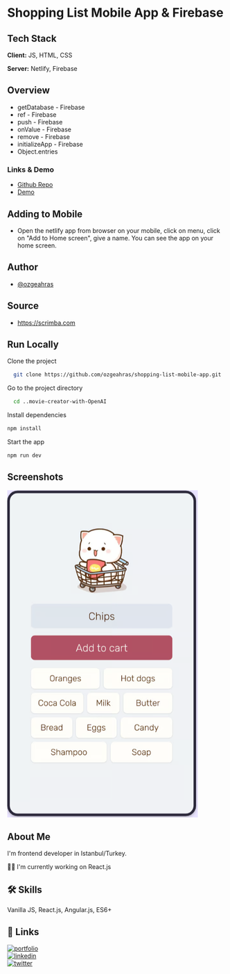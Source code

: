 # Shopping List Mobile App & Firebase

## Tech Stack

**Client:** JS, HTML, CSS

**Server:** Netlify, Firebase

## Overview

- getDatabase - Firebase
- ref - Firebase
- push - Firebase
- onValue - Firebase
- remove - Firebase
- initializeApp - Firebase
- Object.entries

### Links & Demo

- [Github Repo](https://github.com/ozgeahras/shopping-list-mobile-app)
- [Demo](https://add-to-chart.netlify.app/)

## Adding to Mobile

- Open the netlify app from browser on your mobile, click on menu, click on "Add to Home screen", give a name. You can see the app on your home screen.

## Author

- [@ozgeahras](https://github.com/ozgeahras)

## Source

- https://scrimba.com

## Run Locally

Clone the project

```bash
  git clone https://github.com/ozgeahras/shopping-list-mobile-app.git
```

Go to the project directory

```bash
  cd ..movie-creator-with-OpenAI
```

Install dependencies

```bash
npm install
```

Start the app

```bash
npm run dev
```

## Screenshots

![App Screenshot](https://github.com/ozgeahras/shopping-list-mobile-app/blob/master/public/screenshot.png)

## About Me

I'm frontend developer in Istanbul/Turkey.

👩‍💻 I'm currently working on React.js

## 🛠 Skills

Vanilla JS, React.js, Angular.js, ES6+

## 🔗 Links

[![portfolio](https://img.shields.io/badge/my_portfolio-1DA1F2?style=for-the-badge&logo=ko-fi&logoColor=white)](https://ozgeahras.com/)  
[![linkedin](https://img.shields.io/badge/linkedin-0A66C2?style=for-the-badge&logo=linkedin&logoColor=white)](https://www.linkedin.com/in/ozgeahras/)  
[![twitter](https://img.shields.io/badge/github-000?style=for-the-badge&logo=github&logoColor=white)](https://github.com/ozgeahras/)
